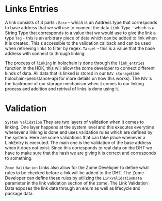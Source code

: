 # Links Entries

A link consists of 4 parts : 
`Base` - which is an Address type that corresponds to base address that we will use to connect the data
`Link Type` - which is a String Type that corresponds to a value that we would use to give the link a type
`Tag` - this is an arbitrary piece of data which can be added to link when it is created. This s accessible to the validation callback and can be used when retrieving links to filter by regex.
`Target` - this is a value that the base address with connect to through linking

The process of `linking` in holochain is done through the `link_entries` function in the HDK, this will allow the zome developer to connect different kinds of data. All data that is linked is stored in our `EAV storage`(see holochain-persistance-api for more details on how this works). The `EAV` is the backbone of our storage mechanism when it comes to our linking process and addition and retrival of links is done using it. 

# Validation

`System Validation`
They are two layers of validation when it comes to linking. One layer happens at the system level and this executes everytime whenever a linking is done and uses validation rules which are defined by the system. Here are some validations that can take place whenever a LinkEntry is executed. The main one is the validation of the base address when it does not exist. Since this corresponds to real data on the DHT we have to make sure that the hash we are giving it is correct and corresponds to something.

`Zome Validation`
Links also allow for the Zome Developer to define what rules to be checked before a link will be added to the DHT. The Zome Developer can define these rules by utilizing the `LinkValidationData` parameter in the link validation section of the zome. The Link Validation Data exposes the link data through an enum as well as lifecycle and package data.

